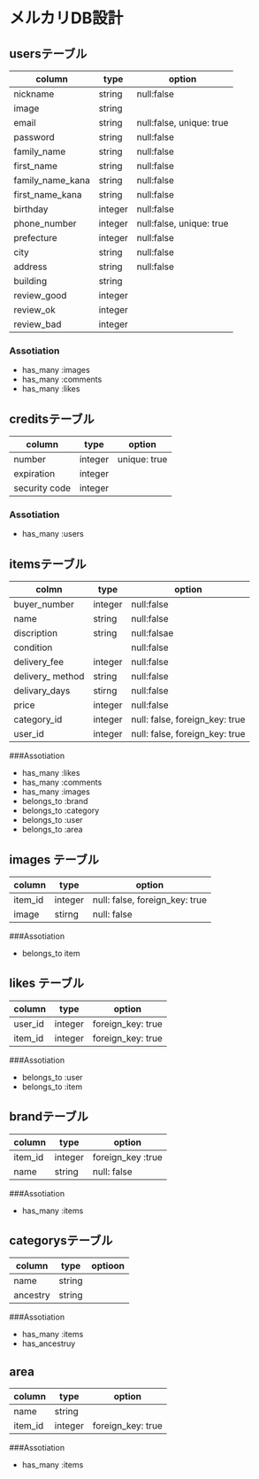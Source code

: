 # メルカリDB設計

## usersテーブル
|  column |   type|option   |
|---|---|---|
| nickname  |  string |  null:false |
|image| string||
|  email |  string |  null:false, unique: true |
| password|string|null:false|
|family_name   |  string |  null:false |
|  first_name |  string | null:false  |
|family_name_kana   |  string |   null:false|
|  first_name_kana | string  |  null:false |
|  birthday |  integer | null:false  |
|   phone_number|   integer|  null:false, unique: true |
| prefecture  | integer  |  null:false |
|city|string|null:false|
|address|string|null:false|
|building|string||
|review_good|integer||
|review_ok|integer||
|review_bad|integer||
### Assotiation
- has_many :images
- has_many :comments
- has_many :likes
## creditsテーブル
|  column |type   |   option|
|---|---|---|
| number  |   integer|  unique: true |
| expiration  | integer  |   |
| security code  | integer  |   |
### Assotiation
- has_many :users
## itemsテーブル
|colmn|type|option   |
|---|---|---|
|  buyer_number |integer   |  null:false|
|  name |  string |  null:false |
|   discription|string   |null:falsae   |
|condition   |   | null:false  |
| delivery_fee   |   integer|  null:false |
| delivery_ method|string   | null:false  |
|delivary_days|stirng|null:false|
| price  |  integer | null:false  |
|category_id | integer |  null: false, foreign_key: true  |
|  user_id |   integer| null: false, foreign_key: true  |

###Assotiation
- has_many :likes
- has_many :comments
- has_many :images
- belongs_to :brand
- belongs_to :category
- belongs_to :user
- belongs_to :area
## images テーブル
|column   | type  |option   |
|---|---|---|
|  item_id |   integer|  null: false, foreign_key: true |
|  image |   stirng| null: false  |
###Assotiation
- belongs_to item

## likes テーブル
| column  | type  | option  |
|---|---|---|
|  user_id | integer  |  foreign_key: true |
|  item_id |   integer|  foreign_key: true |



###Assotiation
- belongs_to :user
- belongs_to :item
## brandテーブル
|   column|   type| option  |
|---|---|---|
|  item_id | integer  | foreign_key :true |
|name|string|null: false|
###Assotiation
- has_many :items

## categorysテーブル
|  column |type   |   optioon|
|---|---|---|
| name  | string  |   |
| ancestry  |string   |   |
###Assotiation
- has_many :items
- has_ancestruy
## area
|   column| type  | option  |
|---|---|---|
| name  | string  |   |
| item_id  |  integer | foreign_key: true  |

###Assotiation
- has_many :items